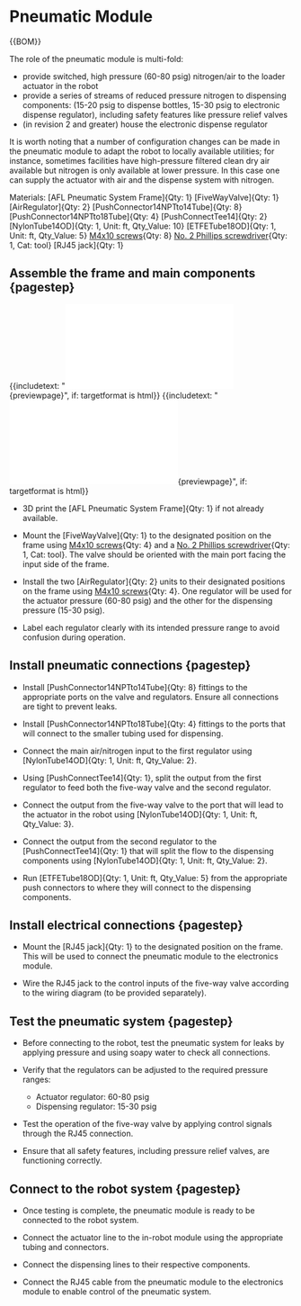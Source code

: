 [M4x10 screws]:Parts.yaml#M4x10PanSteel
[No. 2 Phillips screwdriver]:Parts.yaml#Screwdriver_Philips_No2
# Pneumatic Module

{{BOM}}

The role of the pneumatic module is multi-fold: 

*   provide switched, high pressure (60-80 psig) nitrogen/air to the loader actuator in the robot
*	provide a series of streams of reduced pressure nitrogen to dispensing components: (15-20 psig to dispense bottles, 15-30 psig to electronic dispense regulator), including safety features like pressure relief valves
*	(in revision 2 and greater) house the electronic dispense regulator

It is worth noting that a number of configuration changes can be made in the pneumatic module to adapt the robot to locally available utilities; for instance, sometimes facilities have high-pressure filtered clean dry air available but nitrogen is only available at lower pressure.  In this case one can supply the actuator with air and the dispense system with nitrogen.

Materials:
	[AFL Pneumatic System Frame]{Qty: 1}
	[FiveWayValve]{Qty: 1}
	[AirRegulator]{Qty: 2}
	[PushConnector14NPTto14Tube]{Qty: 8}
	[PushConnector14NPTto18Tube]{Qty: 4}
	[PushConnectTee14]{Qty: 2}
	[NylonTube14OD]{Qty: 1, Unit: ft, Qty_Value: 10}
	[ETFETube18OD]{Qty: 1, Unit: ft, Qty_Value: 5}
	[M4x10 screws]{Qty: 8}
	[No. 2 Phillips screwdriver]{Qty: 1, Cat: tool}
	[RJ45 jack]{Qty: 1}

## Assemble the frame and main components {pagestep}

{{includetext: "[![](models/AFL-102-004-01-0D.stl)](models/AFL-102-004-01-0D.stl){previewpage}", if: targetformat is html}}
{{includetext: "[![](models/AFL-102-004-01-1B.stl)](models/AFL-102-004-01-1B.stl){previewpage}", if: targetformat is html}}

* 3D print the [AFL Pneumatic System Frame]{Qty: 1} if not already available.

* Mount the [FiveWayValve]{Qty: 1} to the designated position on the frame using [M4x10 screws]{Qty: 4} and a [No. 2 Phillips screwdriver]{Qty: 1, Cat: tool}. The valve should be oriented with the main port facing the input side of the frame.

* Install the two [AirRegulator]{Qty: 2} units to their designated positions on the frame using [M4x10 screws]{Qty: 4}. One regulator will be used for the actuator pressure (60-80 psig) and the other for the dispensing pressure (15-30 psig).

* Label each regulator clearly with its intended pressure range to avoid confusion during operation.

## Install pneumatic connections {pagestep}

* Install [PushConnector14NPTto14Tube]{Qty: 8} fittings to the appropriate ports on the valve and regulators. Ensure all connections are tight to prevent leaks.

* Install [PushConnector14NPTto18Tube]{Qty: 4} fittings to the ports that will connect to the smaller tubing used for dispensing.

* Connect the main air/nitrogen input to the first regulator using [NylonTube14OD]{Qty: 1, Unit: ft, Qty_Value: 2}.

* Using [PushConnectTee14]{Qty: 1}, split the output from the first regulator to feed both the five-way valve and the second regulator.

* Connect the output from the five-way valve to the port that will lead to the actuator in the robot using [NylonTube14OD]{Qty: 1, Unit: ft, Qty_Value: 3}.

* Connect the output from the second regulator to the [PushConnectTee14]{Qty: 1} that will split the flow to the dispensing components using [NylonTube14OD]{Qty: 1, Unit: ft, Qty_Value: 2}.

* Run [ETFETube18OD]{Qty: 1, Unit: ft, Qty_Value: 5} from the appropriate push connectors to where they will connect to the dispensing components.

## Install electrical connections {pagestep}

* Mount the [RJ45 jack]{Qty: 1} to the designated position on the frame. This will be used to connect the pneumatic module to the electronics module.

* Wire the RJ45 jack to the control inputs of the five-way valve according to the wiring diagram (to be provided separately).

## Test the pneumatic system {pagestep}

* Before connecting to the robot, test the pneumatic system for leaks by applying pressure and using soapy water to check all connections.

* Verify that the regulators can be adjusted to the required pressure ranges:
  * Actuator regulator: 60-80 psig
  * Dispensing regulator: 15-30 psig

* Test the operation of the five-way valve by applying control signals through the RJ45 connection.

* Ensure that all safety features, including pressure relief valves, are functioning correctly.

## Connect to the robot system {pagestep}

* Once testing is complete, the pneumatic module is ready to be connected to the robot system.

* Connect the actuator line to the in-robot module using the appropriate tubing and connectors.

* Connect the dispensing lines to their respective components.

* Connect the RJ45 cable from the pneumatic module to the electronics module to enable control of the pneumatic system.